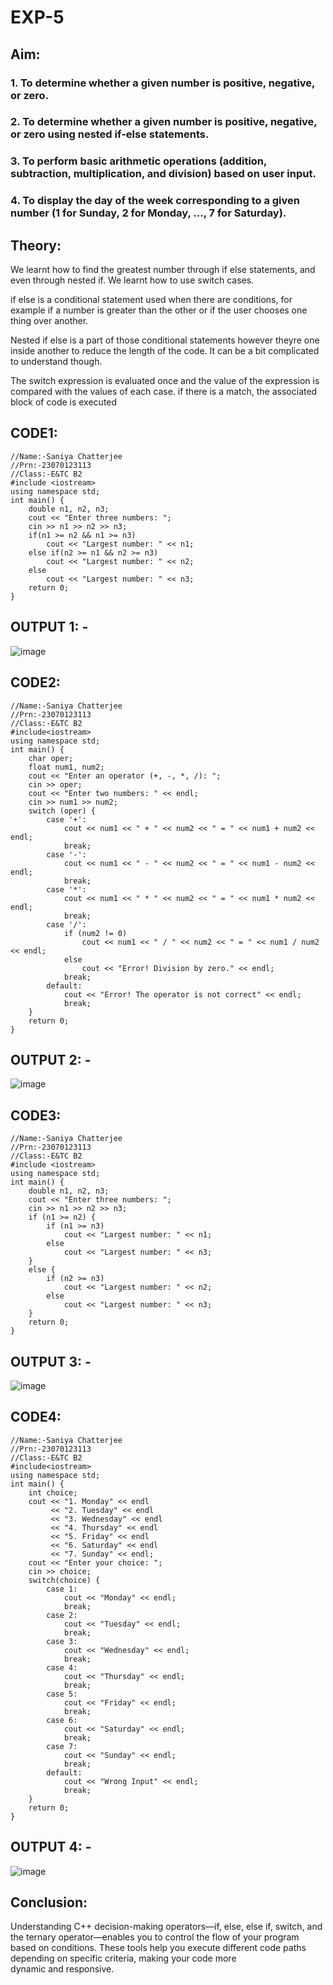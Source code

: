 # EXP-5
## Aim:
### 1. To determine whether a given number is positive, negative, or zero. 
### 2. To determine whether a given number is positive, negative, or zero using nested if-else statements. 
### 3. To perform basic arithmetic operations (addition, subtraction, multiplication, and division) based on user input. 
### 4. To display the day of the week corresponding to a given number (1 for Sunday, 2 for Monday, ..., 7 for Saturday).

## Theory:

We learnt how to find the greatest number through if else statements, and even through nested if. We learnt how to use switch cases.

if else is a conditional statement used when there are conditions, for example if a number is greater than the other or if the user chooses one thing over another.

Nested if else is a part of those conditional statements however theyre one inside another to reduce the length of the code. It can be a bit complicated to understand though.

The switch expression is evaluated once and the value of the expression is compared with the values of each case. if there is a match, the associated block of code is executed

## CODE1:

```
//Name:-Saniya Chatterjee
//Prn:-23070123113
//Class:-E&TC B2 
#include <iostream>
using namespace std;
int main() {
    double n1, n2, n3;
    cout << "Enter three numbers: ";
    cin >> n1 >> n2 >> n3;
    if(n1 >= n2 && n1 >= n3)
        cout << "Largest number: " << n1;
    else if(n2 >= n1 && n2 >= n3)
        cout << "Largest number: " << n2;
    else 
        cout << "Largest number: " << n3;
    return 0;
}
```

## OUTPUT 1: -

![image](https://github.com/user-attachments/assets/ca54ab56-d3b1-4576-ba88-7d9a0ff35114)

## CODE2:

```
//Name:-Saniya Chatterjee
//Prn:-23070123113
//Class:-E&TC B2 
#include<iostream>
using namespace std;
int main() {
    char oper;
    float num1, num2;
    cout << "Enter an operator (+, -, *, /): ";
    cin >> oper;
    cout << "Enter two numbers: " << endl;
    cin >> num1 >> num2;
    switch (oper) {
        case '+':
            cout << num1 << " + " << num2 << " = " << num1 + num2 << endl;
            break;
        case '-':
            cout << num1 << " - " << num2 << " = " << num1 - num2 << endl;
            break;
        case '*':
            cout << num1 << " * " << num2 << " = " << num1 * num2 << endl;
            break;
        case '/':
            if (num2 != 0)
                cout << num1 << " / " << num2 << " = " << num1 / num2 << endl;
            else
                cout << "Error! Division by zero." << endl;
            break;
        default:
            cout << "Error! The operator is not correct" << endl;
            break;
    }
    return 0;
}
```

## OUTPUT 2: -

![image](https://github.com/user-attachments/assets/63cce8e7-6f8a-4650-aa34-a7e989298bb6)

## CODE3:

```
//Name:-Saniya Chatterjee
//Prn:-23070123113
//Class:-E&TC B2 
#include <iostream>
using namespace std;
int main() {
    double n1, n2, n3;
    cout << "Enter three numbers: ";
    cin >> n1 >> n2 >> n3;
    if (n1 >= n2) {
        if (n1 >= n3)
            cout << "Largest number: " << n1;
        else
            cout << "Largest number: " << n3;
    }
    else {
        if (n2 >= n3)
            cout << "Largest number: " << n2;
        else
            cout << "Largest number: " << n3;
    }
    return 0;
}
```

## OUTPUT 3: -

![image](https://github.com/user-attachments/assets/33e5c2ef-9bab-4179-a27f-e3f8ac82cdd5)

## CODE4:

```
//Name:-Saniya Chatterjee
//Prn:-23070123113
//Class:-E&TC B2 
#include<iostream>
using namespace std;
int main() {
    int choice;
    cout << "1. Monday" << endl
         << "2. Tuesday" << endl
         << "3. Wednesday" << endl
         << "4. Thursday" << endl
         << "5. Friday" << endl
         << "6. Saturday" << endl
         << "7. Sunday" << endl;
    cout << "Enter your choice: ";
    cin >> choice;
    switch(choice) {
        case 1:
            cout << "Monday" << endl;
            break;
        case 2:
            cout << "Tuesday" << endl;
            break;
        case 3:
            cout << "Wednesday" << endl;
            break;
        case 4:
            cout << "Thursday" << endl;
            break;
        case 5:
            cout << "Friday" << endl;
            break;
        case 6:
            cout << "Saturday" << endl;
            break;
        case 7:
            cout << "Sunday" << endl;
            break;
        default:
            cout << "Wrong Input" << endl;
            break;
    }
    return 0;
}
```

## OUTPUT 4: -

![image](https://github.com/user-attachments/assets/f1a39b4b-a5e2-4b20-9bcb-ef5275ecf10d)

## Conclusion:

Understanding C++ decision-making operators—if, else, else if, switch, and the ternary operator—enables you to control the flow of your program based on conditions. These tools help you execute different code paths depending on specific criteria, making your code more dynamic and responsive.

